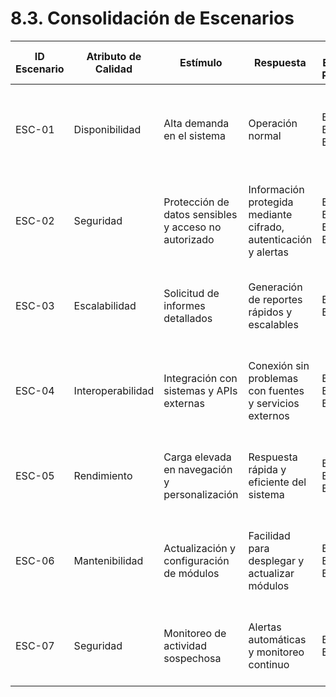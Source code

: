 # 8.3. Consolidación de Escenarios

| ID Escenario | Atributo de Calidad | Estímulo                                      | Respuesta                                                              | ID Escenario Preliminar       | Sustento        | Comentarios                                                                          |
|--------------|---------------------|----------------------------------------------|------------------------------------------------------------------------|-------------------------------|-----------------|-------------------------------------------------------------------------------------|
| ESC-01       | Disponibilidad      | Alta demanda en el sistema                   | Operación normal                                                      | ESCP-02, ESCP-13, ESCP-18     | Repetido        | Unificación de escenarios de alta demanda y soporte continuo para garantizar estabilidad. |
| ESC-02       | Seguridad           | Protección de datos sensibles y acceso no autorizado | Información protegida mediante cifrado, autenticación y alertas       | ESCP-03, ESCP-05, ESCP-14, ESCP-19 | Repetido        | Escenarios relacionados con la seguridad de cuentas y datos confidenciales.         |
| ESC-03       | Escalabilidad       | Solicitud de informes detallados             | Generación de reportes rápidos y escalables                            | ESCP-01, ESCP-17             | Repetido        | Consolidación de escenarios que requieren reportes eficientes con mayor carga.       |
| ESC-04       | Interoperabilidad   | Integración con sistemas y APIs externas     | Conexión sin problemas con fuentes y servicios externos                | ESCP-04, ESCP-07, ESCP-20    | Repetido        | Unificación de escenarios sobre integración con APIs y servicios externos.          |
| ESC-05       | Rendimiento         | Carga elevada en navegación y personalización | Respuesta rápida y eficiente del sistema                              | ESCP-09, ESCP-12, ESCP-16    | Repetido        | Consolidación de escenarios que evalúan rendimiento bajo diferentes estímulos.       |
| ESC-06       | Mantenibilidad      | Actualización y configuración de módulos     | Facilidad para desplegar y actualizar módulos                          | ESCP-06, ESCP-08, ESCP-11    | Repetido        | Escenarios unificados relacionados con la facilidad de mantenimiento del sistema.    |
| ESC-07       | Seguridad           | Monitoreo de actividad sospechosa            | Alertas automáticas y monitoreo continuo                              | ESCP-15, ESCP-21             | Repetido        | Agrupación de escenarios que incluyen monitoreo en redes sociales y foros.          |
